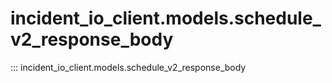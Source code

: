 # incident_io_client.models.schedule_v2_response_body

::: incident_io_client.models.schedule_v2_response_body
